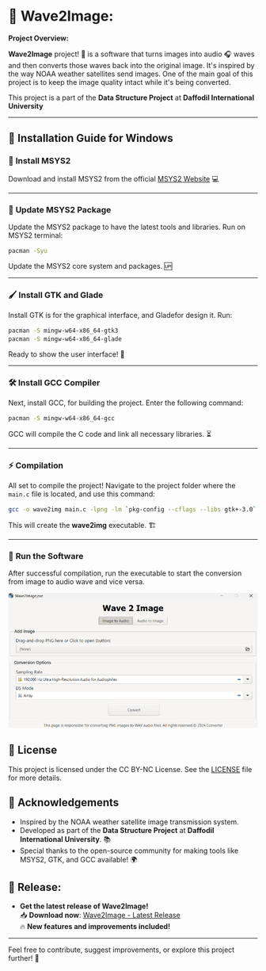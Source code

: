 

# 🌊 **Wave2Image**:

**Project Overview:**

**Wave2Image** project! 🌟 is a software that turns images into audio 🎧 waves and then converts those waves back into the original image. It's inspired by the way NOAA weather satellites send images. One of the main goal of this project is to keep the image quality intact while it's being converted.

This project is a part of the **Data Structure Project** at **Daffodil International University**

---

## 🔧 **Installation Guide for Windows**

### 🚀 **Install MSYS2**

Download and install MSYS2 from the official [MSYS2 Website](https://www.msys2.org/) 💻

---

### 🔄 **Update MSYS2 Package**

Update the MSYS2 package to have the latest tools and libraries. Run on MSYS2 terminal:

```bash
pacman -Syu
```

Update the MSYS2 core system and packages. 🆙

---

### 🖌️ **Install GTK and Glade**

Install GTK is for the graphical interface, and Gladefor design it.  Run:

```bash
pacman -S mingw-w64-x86_64-gtk3
pacman -S mingw-w64-x86_64-glade
```

Ready to show the user interface! 🎨

---

### 🛠️ **Install GCC Compiler**

Next, install GCC, for building the project. Enter the following command:

```bash
pacman -S mingw-w64-x86_64-gcc
```

GCC will compile the C code and link all necessary libraries. ⏳

---

### ⚡ **Compilation**

All set to compile the project! Navigate to the project folder where the `main.c` file is located, and use this command:

```bash
gcc -o wave2img main.c -lpng -lm `pkg-config --cflags --libs gtk+-3.0`
```

This will create the **wave2img** executable. 🏗️

---

### 🚀 **Run the Software**

After successful compilation, run the executable to start the conversion from image to audio wave and vice versa.

![Wave2Image](https://raw.githubusercontent.com/mdsuzon-hub/Wave2Image/main/src/assets/wave2img.png)





## 📝 **License**

This project is licensed under the CC BY-NC License. See the [LICENSE](LICENSE) file for more details.


## 🤝 **Acknowledgements**

- Inspired by the NOAA weather satellite image transmission system.
- Developed as part of the **Data Structure Project** at **Daffodil International University**. 📚
- Special thanks to the open-source community for making tools like MSYS2, GTK, and GCC available! 🌍

## 🚀 **Release**:
- **Get the latest release of Wave2Image!**  
  📥 **Download now**: [Wave2Image - Latest Release](https://github.com/mdsuzon-hub/Wave2Image/releases/tag/1.0)  
  🔥 **New features and improvements included!**


---

Feel free to contribute, suggest improvements, or explore this project further! 🚀
